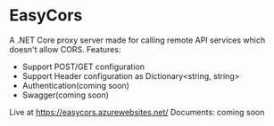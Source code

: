 # EasyCors

A .NET Core proxy server made for calling remote API services which doesn't allow CORS.
Features:
  - Support POST/GET configuration
  - Support Header configuration as Dictionary<string, string>
  - Authentication(coming soon)
  - Swagger(coming soon)

Live at https://easycors.azurewebsites.net/
Documents: coming soon
